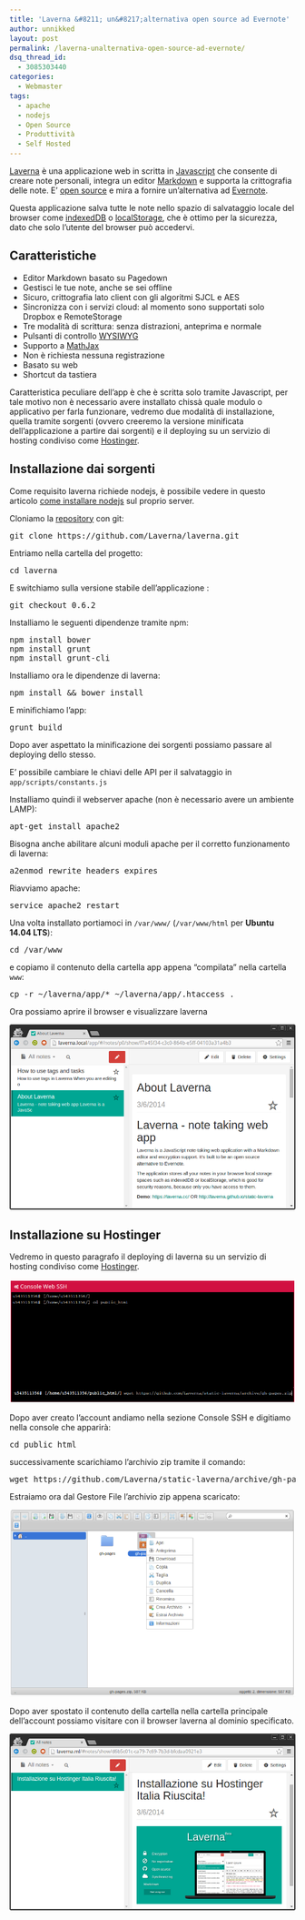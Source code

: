 ```yaml
---
title: 'Laverna &#8211; un&#8217;alternativa open source ad Evernote'
author: unnikked
layout: post
permalink: /laverna-unalternativa-open-source-ad-evernote/
dsq_thread_id:
  - 3085303440
categories:
  - Webmaster
tags:
  - apache
  - nodejs
  - Open Source
  - Produttività
  - Self Hosted
---
```


<a href="https://laverna.cc" title="Laverna - store your notes anonymously and encrypted" target="_blank">Laverna</a> è una applicazione web in scritta in <a href="http://it.wikipedia.org/wiki/JavaScript" title="JavaScript - Wikipedia" target="_blank">Javascript</a> che consente di creare note personali, integra un editor <a href="http://daringfireball.net/projects/markdown" title="Daring Fireball: Markdown" target="_blank">Markdown</a> e supporta la crittografia delle note. E&#8217; <a href="https://github.com/Laverna/laverna" title="Laverna/laverna · GitHub" target="_blank">open source</a> e mira a fornire un&#8217;alternativa ad <a href="https://www.evernote.com/" title="Evernote: The workspace for your life's work" target="_blank">Evernote</a>. 

Questa applicazione salva tutte le note nello spazio di salvataggio locale del browser come <a href="en.wikipedia.org/wiki/Indexed_Database_API" title="Indexed Database API - Wikipedia, the free encyclopedia" target="_blank">indexedDB</a> o <a href="http://diveintohtml5.info/storage.html" title="Local Storage - Dive Into HTML5" target="_blank">localStorage</a>, che è ottimo per la sicurezza, dato che solo l&#8217;utente del browser può accedervi. 

## Caratteristiche

  * Editor Markdown basato su Pagedown
  * Gestisci le tue note, anche se sei offline
  * Sicuro, crittografia lato client con gli algoritmi SJCL e AES
  * Sincronizza con i servizi cloud: al momento sono supportati solo Dropbox e RemoteStorage
  * Tre modalità di scrittura: senza distrazioni, anteprima e normale
  * Pulsanti di controllo <a href="http://it.wikipedia.org/wiki/WYSIWYG" title="WYSIWYG - Wikipedia" target="_blank">WYSIWYG</a>
  * Supporto a <a href="http://www.mathjax.org" title="MathJax" target="_blank">MathJax</a>
  * Non è richiesta nessuna registrazione
  * Basato su web
  * Shortcut da tastiera

Caratteristica peculiare dell&#8217;app è che è scritta solo tramite Javascript, per tale motivo non è necessario avere installato chissà quale modulo o applicativo per farla funzionare, vedremo due modalità di installazione, quella tramite sorgenti (ovvero creeremo la versione minificata dell&#8217;applicazione a partire dai sorgenti) e il deploying su un servizio di hosting condiviso come <a href="crea-il-tuo-sito-web-su-hostinger-it/" title="Crea il tuo sito web su Hostinger.it" target="_blank">Hostinger</a>. 

<!--nextpage-->

## Installazione dai sorgenti

Come requisito laverna richiede nodejs, è possibile vedere in questo articolo <a href="installare-node-js-su-ubuntu/" title="Come installare Node.js su Debian, Ubuntu e derivate" target="_blank">come installare nodejs</a> sul proprio server. 

Cloniamo la <a href="https://github.com/Laverna/laverna" title="Laverna - Github" target="_blank">repository</a> con git: 

<pre class="lang:default decode:true " >git clone https://github.com/Laverna/laverna.git</pre>

Entriamo nella cartella del progetto:

<pre class="lang:default decode:true " >cd laverna</pre>

E switchiamo sulla versione stabile dell&#8217;applicazione : 

<pre class="lang:default decode:true " >git checkout 0.6.2</pre>

Installiamo le seguenti dipendenze tramite npm: 

<pre class="lang:default decode:true " >npm install bower
npm install grunt
npm install grunt-cli</pre>

Installiamo ora le dipendenze di laverna: 

<pre class="lang:default decode:true " >npm install && bower install</pre>

E minifichiamo l&#8217;app:

<pre class="lang:default decode:true " >grunt build</pre>

Dopo aver aspettato la minificazione dei sorgenti possiamo passare al deploying dello stesso. 

E&#8217; possibile cambiare le chiavi delle API per il salvataggio in `app/scripts/constants.js`

Installiamo quindi il webserver apache (non è necessario avere un ambiente LAMP): 

<pre class="lang:default decode:true " >apt-get install apache2</pre>

Bisogna anche abilitare alcuni moduli apache per il corretto funzionamento di laverna:

<pre class="lang:default decode:true " >a2enmod rewrite headers expires</pre>

Riavviamo apache:

<pre class="lang:default decode:true " >service apache2 restart</pre>

Una volta installato portiamoci in `/var/www/` (`/var/www/html` per **Ubuntu 14.04 LTS**): 

<pre class="lang:default decode:true " >cd /var/www</pre>

e copiamo il contenuto della cartella app appena &#8220;compilata&#8221; nella cartella `www`:

<pre class="lang:default decode:true " >cp -r ~/laverna/app/* ~/laverna/app/.htaccess .</pre>

Ora possiamo aprire il browser e visualizzare laverna 

<p align="center">
  <img src="/wp-content/uploads/2014/06/laverna_home.png" alt="laverna_home" />
</p>

<!--nextpage-->

## Installazione su Hostinger</h3> 

Vedremo in questo paragrafo il deploying di laverna su un servizio di hosting condiviso come <a href="crea-il-tuo-sito-web-su-hostinger-it/" title="Crea il tuo sito web su Hostinger.it" target="_blank">Hostinger</a>. 

<p align="center">
  <img src="/wp-content/uploads/2014/06/download.png" alt="download laverna" />
</p>

Dopo aver creato l&#8217;account andiamo nella sezione Console SSH e digitiamo nella console che apparirà:

<pre class="lang:default decode:true " >cd public_html</pre>

successivamente scarichiamo l&#8217;archivio zip tramite il comando: 

<pre class="lang:default decode:true " >wget https://github.com/Laverna/static-laverna/archive/gh-pages.zip</pre>

Estraiamo ora dal Gestore File l&#8217;archivio zip appena scaricato: 

<p align="center">
  <img src="/wp-content/uploads/2014/06/laverna_estrai.png" alt="laverna_estrai" />
</p>

Dopo aver spostato il contenuto della cartella nella cartella principale dell&#8217;account possiamo visitare con il browser laverna al dominio specificato. 

<p align="center">
  <img src="/wp-content/uploads/2014/06/laverna_hostinger.png" alt="laverna_hostinger" />
</p>